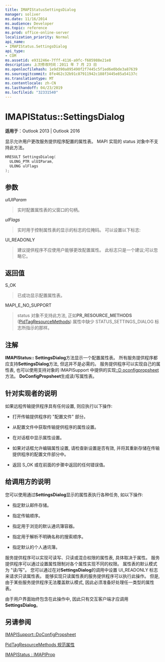 ```yaml
---
title: IMAPIStatusSettingsDialog
manager: soliver
ms.date: 11/16/2014
ms.audience: Developer
ms.topic: reference
ms.prod: office-online-server
localization_priority: Normal
api_name:
- IMAPIStatus.SettingsDialog
api_type:
- COM
ms.assetid: e931246e-7fff-4116-a9fc-f685988e21e8
description: 上次修改时间：2011 年 7 月 23 日
ms.openlocfilehash: 1e9d390a895490f2f7445c5f1ed6e0bde3a87639
ms.sourcegitcommit: 8fe462c32b91c87911942c188f3445e85a54137c
ms.translationtype: MT
ms.contentlocale: zh-CN
ms.lasthandoff: 04/23/2019
ms.locfileid: "32331540"
---
```

# <a name="imapistatussettingsdialog"></a>IMAPIStatus::SettingsDialog

  
  
**适用于**：Outlook 2013 | Outlook 2016 
  
显示允许用户更改服务提供程序配置的属性表。 MAPI 实现的 status 对象中不支持此方法。
  
```cpp
HRESULT SettingsDialog(
  ULONG_PTR ulUIParam,
  ULONG ulFlags
);
```

## <a name="parameters"></a>参数

 _ulUIParam_
  
> 实时配置属性表的父窗口的句柄。
    
 _ulFlags_
  
> 实时用于控制属性表的显示的标志的位掩码。 可以设置以下标志:
    
UI_READONLY 
  
> 建议提供程序不应使用户能够更改配置属性。 此标志只是一个建议;可以忽略它。
    
## <a name="return-value"></a>返回值

S_OK 
  
> 已成功显示配置属性表。
    
MAPI_E_NO_SUPPORT 
  
> status 对象不支持此方法, 正如**PR_RESOURCE_METHODS** ([PidTagResourceMethods](pidtagresourcemethods-canonical-property.md)) 属性中缺少 STATUS_SETTINGS_DIALOG 标志所指示的那样。
    
## <a name="remarks"></a>注解

**IMAPIStatus:: SettingsDialog**方法显示一个配置属性表。 所有服务提供程序都应支持**SettingsDialog**方法, 但这并不是必需的。 服务提供程序可以实现自己的属性表, 也可以使用支持对象的 IMAPISupport 中提供的实现[::D oconfigpropsheet](imapisupport-doconfigpropsheet.md)方法。 **DoConfigPropsheet**生成读/写属性表。 
  
## <a name="notes-to-implementers"></a>针对实现者的说明

如果远程传输提供程序具有任何设置, 则应执行以下操作:
  
- 打开传输提供程序的 "配置文件" 部分。
    
- 从配置文件中获取传输提供程序的属性设置。
    
- 在对话框中显示属性设置。
    
- 如果对话框允许编辑属性设置, 请检查新设置是否有效, 并将其重新存储在传输提供程序的配置文件部分中。
    
- 返回 S_OK 或在前面的步骤中返回的任何错误值。
    
## <a name="notes-to-callers"></a>给调用方的说明

您可以使用通过**SettingsDialog**显示的属性表执行各种任务, 如以下操作: 
  
- 指定默认邮件存储。
    
- 指定传输顺序。
    
- 指定用于浏览的默认通讯簿容器。
    
- 指定用于解析不明确名称的搜索顺序。
    
- 指定默认的个人通讯簿。
    
服务提供程序可以实现可读写、只读或混合权限的属性表, 具体取决于属性。 服务提供程序可以通过设置属性限制对各个属性实现不同的权限。 属性表的默认模式为 "读/写"。 您可以通过在对**SettingsDialog**的调用中设置 UI_READONLY 标志来请求只读属性表。 能够实现只读属性表的服务提供程序可以执行此操作。 但是, 由于某些服务提供程序无法覆盖默认模式, 因此必须准备好处理任一类型的属性表。 
  
由于用户界面始终包含在此操作中, 因此只有交互客户端才应调用**SettingsDialog**。
  
## <a name="see-also"></a>另请参阅



[IMAPISupport::DoConfigPropsheet](imapisupport-doconfigpropsheet.md)
  
[PidTagResourceMethods 规范属性](pidtagresourcemethods-canonical-property.md)
  
[IMAPIStatus : IMAPIProp](imapistatusimapiprop.md)

